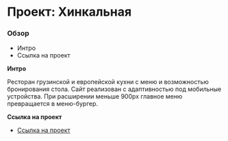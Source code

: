 # Проект: Хинкальная

### Обзор

* Интро
* Ссылка на проект 

**Интро**

Ресторан грузинской и европейской кухни с меню и возможностью бронирования стола.
Сайт реализован с адаптивностью под мобильные устройства. 
При расширении меньше 900px главное меню превращается в меню-бургер.

**Ссылка на проект**

* [Ссылка на проект](https://dimdimshishkov.github.io/dumplings/)
